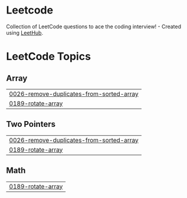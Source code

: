 # Leetcode
Collection of LeetCode questions to ace the coding interview! - Created using [LeetHub](https://github.com/QasimWani/LeetHub).

<!---LeetCode Topics Start-->
# LeetCode Topics
## Array
|  |
| ------- |
| [0026-remove-duplicates-from-sorted-array](https://github.com/patelsiddharth/Leetcode/tree/master/0026-remove-duplicates-from-sorted-array) |
| [0189-rotate-array](https://github.com/patelsiddharth/Leetcode/tree/master/0189-rotate-array) |
## Two Pointers
|  |
| ------- |
| [0026-remove-duplicates-from-sorted-array](https://github.com/patelsiddharth/Leetcode/tree/master/0026-remove-duplicates-from-sorted-array) |
| [0189-rotate-array](https://github.com/patelsiddharth/Leetcode/tree/master/0189-rotate-array) |
## Math
|  |
| ------- |
| [0189-rotate-array](https://github.com/patelsiddharth/Leetcode/tree/master/0189-rotate-array) |
<!---LeetCode Topics End-->
